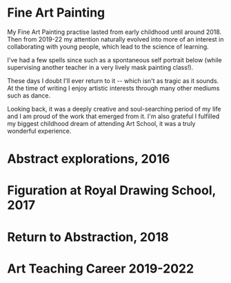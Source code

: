 # Fine Art Painting

My Fine Art Painting practise lasted from early childhood until around 2018. Then from 2019-22 my attention naturally evolved into more of an interest in collaborating with young people, which lead to the science of learning.

I've had a few spells since such as a spontaneous self portrait below (while supervising another teacher in a very lively mask painting class!). 

These days I doubt I'll ever return to it -- which isn't as tragic as it sounds. At the time of writing I enjoy artistic interests through many other mediums such as dance.

Looking back, it was a deeply creative and soul-searching period of my life and I am proud of the work that emerged from it. I'm also grateful I fulfilled my biggest childhood dream of attending Art School, it was a truly wonderful experience.

<!--TODO: Add images, captions -->

# Abstract explorations, 2016

# Figuration at Royal Drawing School, 2017

# Return to Abstraction, 2018

# Art Teaching Career 2019-2022


